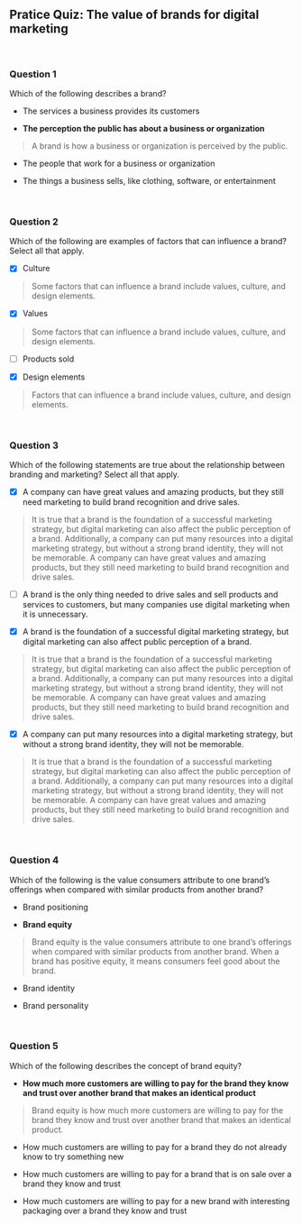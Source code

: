 ## Pratice Quiz: The value of brands for digital marketing

<br>

### Question 1

Which of the following describes a brand?

- The services a business provides its customers

- **The perception the public has about a business or organization**

> A brand is how a business or organization is perceived by the public.

- The people that work for a business or organization

- The things a business sells, like clothing, software, or entertainment

<br>

### Question 2

Which of the following are examples of factors that can influence a brand? Select all that apply. 

+ [x] Culture

> Some factors that can influence a brand include values, culture, and design elements.

+ [x] Values

> Some factors that can influence a brand include values, culture, and design elements.

+ [ ] Products sold

+ [x] Design elements

> Factors that can influence a brand include values, culture, and design elements.

<br>

### Question 3

Which of the following statements are true about the relationship between branding and marketing? Select all that apply.

+ [x] A company can have great values and amazing products, but they still need marketing to build brand recognition and drive sales. 

> It is true that a brand is the foundation of a successful marketing strategy, but digital marketing can also affect the public perception of a brand. Additionally, a company can put many resources into a digital marketing strategy, but without a strong brand identity, they will not be memorable. A company can have great values and amazing products, but they still need marketing to build brand recognition and drive sales.

+ [ ] A brand is the only thing needed to drive sales and sell products and services to customers, but many companies use digital marketing when it is unnecessary. 

+ [x] A brand is the foundation of a successful digital marketing strategy, but digital marketing can also affect public perception of a brand.

> It is true that a brand is the foundation of a successful marketing strategy, but digital marketing can also affect the public perception of a brand. Additionally, a company can put many resources into a digital marketing strategy, but without a strong brand identity, they will not be memorable. A company can have great values and amazing products, but they still need marketing to build brand recognition and drive sales.

+ [x] A company can put many resources into a digital marketing strategy, but without a strong brand identity, they will not be memorable.

> It is true that a brand is the foundation of a successful marketing strategy, but digital marketing can also affect the public perception of a brand. Additionally, a company can put many resources into a digital marketing strategy, but without a strong brand identity, they will not be memorable. A company can have great values and amazing products, but they still need marketing to build brand recognition and drive sales.

<br>

### Question 4

Which of the following is the value consumers attribute to one brand’s offerings when compared with similar products from another brand?

- Brand positioning


- **Brand equity**

> Brand equity is the value consumers attribute to one brand’s offerings when compared with similar products from another brand. When a brand has positive equity, it means consumers feel good about the brand. 


- Brand identity


- Brand personality

<br>

### Question 5

Which of the following describes the concept of brand equity? 

- **How much more customers are willing to pay for the brand they know and trust over another brand that makes an identical product**

> Brand equity is how much more customers are willing to pay for the brand they know and trust over another brand that makes an identical product.


- How much customers are willing to pay for a brand they do not already know to try something new


- How much customers are willing to pay for a brand that is on sale over a brand they know and trust


- How much customers are willing to pay for a new brand with interesting packaging over a brand they know and trust

